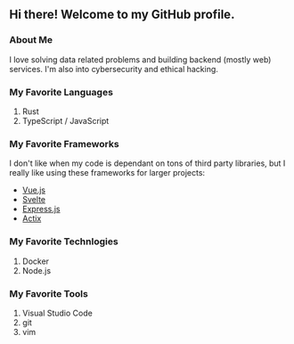 ## Hi there! Welcome to my GitHub profile.

### About Me

I love solving data related problems and building backend (mostly web) services. I'm also into cybersecurity and ethical hacking.

### My Favorite Languages

1. Rust
2. TypeScript / JavaScript

### My Favorite Frameworks

I don't like when my code is dependant on tons of third party libraries, but I really like using these frameworks for larger projects:

- [Vue.js](https://vuejs.org)
- [Svelte](https://svelte.dev)
- [Express.js](https://expressjs.com)
- [Actix](https://actix.rs)

### My Favorite Technlogies

1. Docker
2. Node.js

### My Favorite Tools

1. Visual Studio Code
2. git
3. vim
